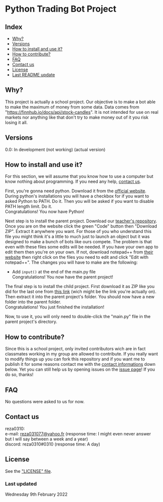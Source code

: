 # Python Trading Bot Project

## Index
- [Why?](https://github.com/reza0310/ProjetTradingPythonPOO#why)
- [Versions](https://github.com/reza0310/ProjetTradingPythonPOO#versions)
- [How to install and use it?](https://github.com/reza0310/ProjetTradingPythonPOO#how-to-install-and-use-it)
- [How to contribute?](https://github.com/reza0310/ProjetTradingPythonPOO#how-to-contribute)
- [FAQ](https://github.com/reza0310/ProjetTradingPythonPOO#faq)
- [Contact us](https://github.com/reza0310/ProjetTradingPythonPOO#contact-us)
- [License](https://github.com/reza0310/ProjetTradingPythonPOO#license)
- [Last README update](https://github.com/reza0310/ProjetTradingPythonPOO#last-updated)

## Why?
This project is actually a school project. Our objective is to make a bot able to make the maximum of money from some data. Data comes from "https://finnhub.io/docs/api/stock-candles". It is not intended for use on real markets nor anything like that don't try to make money out of it you risk losing it all.

## Versions
0.0: In development (not working) (actual version)

## How to install and use it?
For this section, we will assume that you know how to use a computer but know nothing about programming. If you need any help, [contact us](https://github.com/reza0310/ProjetTradingPythonPOO#contact-us).

First, you're gonna need python. Download it from the [official website](https://www.python.org/downloads/). During python's installations you will have a checkbox for if you want to asked Python to PATH. Do it. Then you will be asked if you want to disable PATH length limit. Do it.<br>
Congratulations! You now have Python!

Next step is to install the parent project. Download our [teacher's repository](https://github.com/benjaminforest/beagleboys). Once you are on the website click the green "Code" button then "Download ZIP". Extract it anywhere you want. For those of you who understand this file you might think it's a little to much just to launch an object but it was designed to make a bunch of bots like ours compete. The problem is that even with these files some edits will be needed. If you have your own app to edit them then you're on your own. If not, download notepad++ from [their website](https://notepad-plus-plus.org/downloads/) then right click on the files you need to edit and click "Edit with notepad++". The changes you will have to make are the following:
- Add `input()` at the end of the main.py file<br>
Congratulations! You now have the parent project!

The final step is to install the child project. First download it as ZIP like you did for the last one from [this link](https://github.com/reza0310/ProjetTradingPythonPOO) (wich might be the link you're actually on). Then extract it into the parent project's folder. You should now have a new folder into the parent folder.<br>
Congratulations! You just finished the installation!

Now, to use it, you will only need to double-click the "main.py" file in the parent project's directory.

## How to contribute?
Since this is a school project, only invited contributors wich are in fact classmates working in my group are allowed to contribute. If you really want to modify things up you can fork this repository and if you want me to publish it for some reasons contact me with the [contact informations](https://github.com/reza0310/ProjetTradingPythonPOO#contact-us) down below.
Yet you can still help us by opening issues on the [issue page](https://github.com/reza0310/ProjetTradingPythonPOO/issues)! If you do so, thanks!

## FAQ
No questions were asked to us for now.

## Contact us
reza0310:<br>
  e-mail: reza031077@yahoo.fr (response time: I might even never answer but I will say between a week and a year)<br>
  discord: reza0310#0310 (response time: A day)

## License
See the ["LICENSE" file](https://github.com/reza0310/ProjetTradingPythonPOO/blob/main/LICENSE).

### Last updated 
Wednesday 9th February 2022
